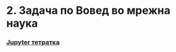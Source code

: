 # 2. Задача по Вовед во мрежна наука
### [Jupyter тетратка](https://github.com/neeznamm/networkscience/blob/lab2/main.ipynb)
